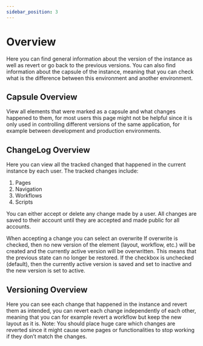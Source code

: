 ```yaml
---
sidebar_position: 3
---
```

# Overview

Here you can find general information about the version of the instance as well as revert or go back to the previous versions. You can also find information about the capsule of the instance, meaning that you can check what is the difference between this environment and another environment.

## Capsule Overview

 View all elements that were marked as a capsule and what changes happened to them, for most users this page might not be helpful since it is only used in controlling different versions of the same application, for example between development and production environments.

## ChangeLog Overview

Here you can view all the tracked changed that happened in the current instance by each user. The tracked changes include:

1. Pages
2. Navigation
3. Workflows
4. Scripts

You can either accept or delete any change made by a user. All changes are saved to their account until they are accepted and made public for all accounts.

When accepting a change you can select an overwrite If overwrite is checked, then no new version of the element (layout, workflow, etc.) will be created and the currently active version will be overwritten. This means that the previous state can no longer be restored. If the checkbox is unchecked (default), then the currently active version is saved and set to inactive and the new version is set to active.

## Versioning Overview

Here you can see each change that happened in the instance and revert them as intended, you can revert each change independently of each other, meaning that you can for example revert a workflow but keep the new layout as it is.
Note: You should place huge care which changes are reverted since it might cause some pages or functionalities to stop working if they don’t match the changes.

